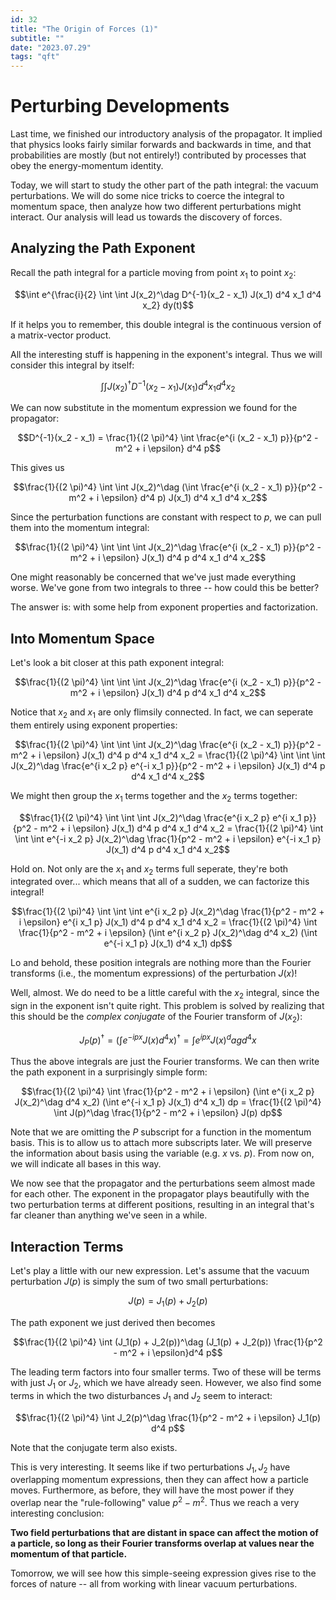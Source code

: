 ```yaml
---
id: 32
title: "The Origin of Forces (1)"
subtitle: ""
date: "2023.07.29"
tags: "qft"
---
```


# Perturbing Developments

Last time, we finished our introductory analysis of the propagator. It implied that physics looks fairly similar forwards and backwards in time, and that probabilities are mostly (but not entirely!) contributed by processes that obey the energy-momentum identity.

Today, we will start to study the other part of the path integral: the vacuum perturbations. We will do some nice tricks to coerce the integral to momentum space, then analyze how two different perturbations might interact. Our analysis will lead us towards the discovery of forces.

## Analyzing the Path Exponent

Recall the path integral for a particle moving from point $`x_1`$ to point $`x_2`$:

```math
\int e^{\frac{i}{2} \int \int J(x_2)^\dag D^{-1}(x_2 - x_1) J(x_1) d^4 x_1 d^4 x_2} dy(t)
```

If it helps you to remember, this double integral is the continuous version of a matrix-vector product.

All the interesting stuff is happening in the exponent's integral. Thus we will consider this integral by itself:

```math
\int \int J(x_2)^\dag D^{-1}(x_2 - x_1) J(x_1) d^4 x_1 d^4 x_2
```

We can now substitute in the momentum expression we found for the propagator:

```math
D^{-1}(x_2 - x_1) = \frac{1}{(2 \pi)^4} \int \frac{e^{i (x_2 - x_1) p}}{p^2 - m^2 + i \epsilon} d^4 p
```

This gives us

```math
\frac{1}{(2 \pi)^4} \int \int J(x_2)^\dag (\int \frac{e^{i (x_2 - x_1) p}}{p^2 - m^2 + i \epsilon} d^4 p) J(x_1) d^4 x_1 d^4 x_2
```

Since the perturbation functions are constant with respect to $`p`$, we can pull them into the momentum integral:

```math
\frac{1}{(2 \pi)^4} \int \int \int J(x_2)^\dag \frac{e^{i (x_2 - x_1) p}}{p^2 - m^2 + i \epsilon} J(x_1) d^4 p d^4 x_1 d^4 x_2
```

One might reasonably be concerned that we've just made everything worse. We've gone from two integrals to three -- how could this be better?

The answer is: with some help from exponent properties and factorization.

## Into Momentum Space

Let's look a bit closer at this path exponent integral:

```math
\frac{1}{(2 \pi)^4} \int \int \int J(x_2)^\dag \frac{e^{i (x_2 - x_1) p}}{p^2 - m^2 + i \epsilon} J(x_1) d^4 p d^4 x_1 d^4 x_2
```

Notice that $`x_2`$ and $`x_1`$ are only flimsily connected. In fact, we can seperate them entirely using exponent properties:

```math
\frac{1}{(2 \pi)^4} \int \int \int J(x_2)^\dag \frac{e^{i (x_2 - x_1) p}}{p^2 - m^2 + i \epsilon} J(x_1) d^4 p d^4 x_1 d^4 x_2 = \frac{1}{(2 \pi)^4} \int \int \int J(x_2)^\dag \frac{e^{i x_2 p} e^{-i x_1 p}}{p^2 - m^2 + i \epsilon} J(x_1) d^4 p d^4 x_1 d^4 x_2
```

We might then group the $`x_1`$ terms together and the $`x_2`$ terms together:

```math
\frac{1}{(2 \pi)^4} \int \int \int J(x_2)^\dag \frac{e^{i x_2 p} e^{i x_1 p}}{p^2 - m^2 + i \epsilon} J(x_1) d^4 p d^4 x_1 d^4 x_2 = \frac{1}{(2 \pi)^4} \int \int \int e^{-i x_2 p} J(x_2)^\dag \frac{1}{p^2 - m^2 + i \epsilon} e^{-i x_1 p} J(x_1) d^4 p d^4 x_1 d^4 x_2
```

Hold on. Not only are the $`x_1`$ and $`x_2`$ terms full seperate, they're both integrated over... which means that all of a sudden, we can factorize this integral!

```math
\frac{1}{(2 \pi)^4} \int \int \int e^{i x_2 p} J(x_2)^\dag \frac{1}{p^2 - m^2 + i \epsilon} e^{i x_1 p} J(x_1) d^4 p d^4 x_1 d^4 x_2 = \frac{1}{(2 \pi)^4} \int \frac{1}{p^2 - m^2 + i \epsilon} (\int e^{i x_2 p} J(x_2)^\dag d^4 x_2) (\int e^{-i x_1 p} J(x_1) d^4 x_1) dp
```

Lo and behold, these position integrals are nothing more than the Fourier transforms (i.e., the momentum expressions) of the perturbation $`J(x)`$!

Well, almost. We do need to be a little careful with the $`x_2`$ integral, since the sign in the exponent isn't quite right. This problem is solved by realizing that this should be the *complex conjugate* of the Fourier transform of $`J(x_2)`$:

```math
J_P(p)^\dag = (\int e^{-i p x} J(x) d^4 x)^\dag = \int e^{i p x} J(x)^
dag d^4 x
```

Thus the above integrals are just the Fourier transforms. We can then write the path exponent in a surprisingly simple form:

```math
\frac{1}{(2 \pi)^4} \int \frac{1}{p^2 - m^2 + i \epsilon} (\int e^{i x_2 p} J(x_2)^\dag d^4 x_2) (\int e^{-i x_1 p} J(x_1) d^4 x_1) dp = \frac{1}{(2 \pi)^4} \int J(p)^\dag \frac{1}{p^2 - m^2 + i \epsilon} J(p) dp
```

Note that we are omitting the $`P`$ subscript for a function in the momentum basis. This is to allow us to attach more subscripts later. We will preserve the information about basis using the variable (e.g. $`x`$ vs. $`p`$). From now on, we will indicate all bases in this way.

We now see that the propagator and the perturbations seem almost made for each other. The exponent in the propagator plays beautifully with the two perturbation terms at different positions, resulting in an integral that's far cleaner than anything we've seen in a while.

## Interaction Terms

Let's play a little with our new expression. Let's assume that the vacuum perturbation $`J(p)`$ is simply the sum of two small perturbations:

```math
J(p) = J_1(p) + J_2(p)
```

The path exponent we just derived then becomes

```math
\frac{1}{(2 \pi)^4} \int (J_1(p) + J_2(p))^\dag (J_1(p) + J_2(p)) \frac{1}{p^2 - m^2 + i \epsilon}d^4 p
```

The leading term factors into four smaller terms. Two of these will be terms with just $`J_1`$ or $`J_2`$, which we have already seen. However, we also find some terms in which the two disturbances $`J_1`$ and $`J_2`$ seem to interact:

```math
\frac{1}{(2 \pi)^4} \int J_2(p)^\dag \frac{1}{p^2 - m^2 + i \epsilon} J_1(p) d^4 p
```

Note that the conjugate term also exists.

This is very interesting. It seems like if two perturbations $`J_1, J_2`$ have overlapping momentum expressions, then they can affect how a particle moves. Furthermore, as before, they will have the most power if they overlap near the "rule-following" value $`p^2 - m^2`$. Thus we reach a very interesting conclusion:

**Two field perturbations that are distant in space can affect the motion of a particle, so long as their Fourier transforms overlap at values near the momentum of that particle.**

Tomorrow, we will see how this simple-seeing expression gives rise to the forces of nature -- all from working with linear vacuum perturbations.

